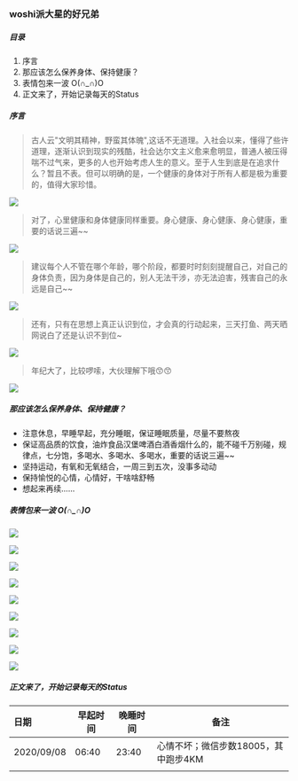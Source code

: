 ### woshi派大星的好兄弟



##### 目录

1. 序言
2. 那应该怎么保养身体、保持健康？
3. 表情包来一波 O(∩_∩)O
4. 正文来了，开始记录每天的Status



##### 序言

> 古人云"文明其精神，野蛮其体魄",这话不无道理。入社会以来，懂得了些许道理，逐渐认识到现实的残酷，社会达尔文主义愈来愈明显，普通人被压得喘不过气来，更多的人也开始考虑人生的意义。至于人生到底是在追求什么？暂且不表。但可以明确的是，一个健康的身体对于所有人都是极为重要的，值得大家珍惜。

![](https://cdn.jsdelivr.net/gh/xingjiahui/CDN@latest/2020/09/09/477bfc452222f001ce7fc64e4f2879db.png)

> 对了，心里健康和身体健康同样重要。身心健康、身心健康、身心健康，重要的话说三遍~~

![](https://cdn.jsdelivr.net/gh/xingjiahui/CDN@latest/2020/09/09/d8dd7cca3997e324bb584bc4ad26f884.png)

> 建议每个人不管在哪个年龄，哪个阶段，都要时时刻刻提醒自己，对自己的身体负责，因为身体是自己的，别人无法干涉，亦无法迫害，残害自己的永远是自己~~

![](https://cdn.jsdelivr.net/gh/xingjiahui/CDN@latest/2020/09/09/039be0478d7d7355c23adec923e88429.png)

> 还有，只有在思想上真正认识到位，才会真的行动起来，三天打鱼、两天晒网说白了还是认识不到位~

![](https://cdn.jsdelivr.net/gh/xingjiahui/CDN@latest/2020/09/09/d917b724ad33e00795b4d1dba7298765.png)

> 年纪大了，比较啰嗦，大伙理解下哦:kissing_smiling_eyes::kissing_smiling_eyes:

![](https://cdn.jsdelivr.net/gh/xingjiahui/CDN@latest/2020/09/09/32c12c9b95e31b205e79b8f8bf538dae.png)

##### 那应该怎么保养身体、保持健康？

* 注意休息，早睡早起，充分睡眠，保证睡眠质量，尽量不要熬夜
* 保证高品质的饮食，油炸食品汉堡啤酒白酒香烟什么的，能不碰千万别碰，规律点，七分饱，多喝水、多喝水、多喝水，重要的话说三遍~~
* 坚持运动，有氧和无氧结合，一周三到五次，没事多动动
* 保持愉悦的心情，心情好，干啥啥舒畅
* 想起来再续......

##### 表情包来一波 O(∩_∩)O

![](https://cdn.jsdelivr.net/gh/xingjiahui/CDN@latest/2020/09/09/070804f7fe33231619bcbf9606993f48.png)

![](https://cdn.jsdelivr.net/gh/xingjiahui/CDN@latest/2020/09/09/a569bad96b553beeeab03885621c7ca5.png)

![](https://cdn.jsdelivr.net/gh/xingjiahui/CDN@latest/2020/09/09/03d629dd82cc2f40586bbfeb6b5b434b.png)

![](https://cdn.jsdelivr.net/gh/xingjiahui/CDN@latest/2020/09/09/794eef9e8d2b2bca956efc8c858a8074.png)

![](https://cdn.jsdelivr.net/gh/xingjiahui/CDN@latest/2020/09/09/8088573f9b5a598ea68dc21b25222729.png)

![](https://cdn.jsdelivr.net/gh/xingjiahui/CDN@latest/2020/09/09/c3aed038d50f7d784fc4af751f8ed4e5.png)

![](https://cdn.jsdelivr.net/gh/xingjiahui/CDN@latest/2020/09/09/19444ba858a0470f51e516d275b286bf.png)

![](https://cdn.jsdelivr.net/gh/xingjiahui/CDN@latest/2020/09/09/0fdb5e47f73026aa8526805c83f8853f.png)



![](https://cdn.jsdelivr.net/gh/xingjiahui/CDN@latest/2020/09/09/957c55adac04fcb1c92a1335e75e276a.png)

##### 正文来了，开始记录每天的Status

| 日期 | 早起时间 | 晚睡时间 | 备注 |
| :--- | -------- | -------- | ---- |
| 2020/09/08 | 06:40 | 23:40 | 心情不坏；微信步数18005，其中跑步4KM |
|  |  |  |                                      |

